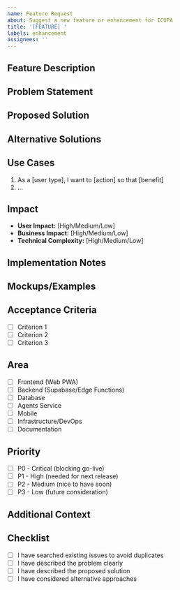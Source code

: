 ```yaml
---
name: Feature Request
about: Suggest a new feature or enhancement for ICUPA
title: '[FEATURE] '
labels: enhancement
assignees: ''
---
```


## Feature Description
<!-- A clear and concise description of what you want to happen -->

## Problem Statement
<!-- What problem does this feature solve? -->

## Proposed Solution
<!-- Describe the solution you'd like -->

## Alternative Solutions
<!-- Describe any alternative solutions or features you've considered -->

## Use Cases
<!-- Describe specific use cases for this feature -->

1. As a [user type], I want to [action] so that [benefit]
2. ...

## Impact
<!-- Who will benefit from this feature? How many users? -->

- **User Impact:** [High/Medium/Low]
- **Business Impact:** [High/Medium/Low]
- **Technical Complexity:** [High/Medium/Low]

## Implementation Notes
<!-- If you have ideas about implementation, share them here -->

## Mockups/Examples
<!-- If applicable, add screenshots, mockups, or links to similar features -->

## Acceptance Criteria
<!-- What must be true for this feature to be considered complete? -->

- [ ] Criterion 1
- [ ] Criterion 2
- [ ] Criterion 3

## Area
<!-- Remove the ones that don't apply -->
- [ ] Frontend (Web PWA)
- [ ] Backend (Supabase/Edge Functions)
- [ ] Database
- [ ] Agents Service
- [ ] Mobile
- [ ] Infrastructure/DevOps
- [ ] Documentation

## Priority
<!-- Your suggested priority (final decision by product team) -->
- [ ] P0 - Critical (blocking go-live)
- [ ] P1 - High (needed for next release)
- [ ] P2 - Medium (nice to have soon)
- [ ] P3 - Low (future consideration)

## Additional Context
<!-- Add any other context, links, or references about the feature request -->

## Checklist
- [ ] I have searched existing issues to avoid duplicates
- [ ] I have described the problem clearly
- [ ] I have described the proposed solution
- [ ] I have considered alternative approaches
